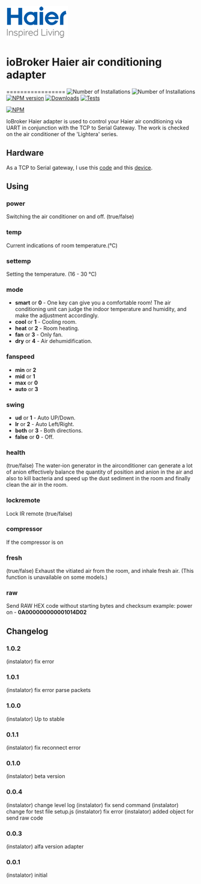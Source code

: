![Logo](admin/haier_admin.png)
# ioBroker Haier air conditioning adapter
=================
![Number of Installations](http://iobroker.live/badges/haier-installed.svg) ![Number of Installations](http://iobroker.live/badges/haier-stable.svg) [![NPM version](http://img.shields.io/npm/v/iobroker.haier.svg)](https://www.npmjs.com/package/iobroker.haier)
[![Downloads](https://img.shields.io/npm/dm/iobroker.haier.svg)](https://www.npmjs.com/package/iobroker.haier)
[![Tests](http://img.shields.io/travis/instalator/ioBroker.haier/master.svg)](https://travis-ci.org/instalator/ioBroker.haier)

[![NPM](https://nodei.co/npm/iobroker.haier.png?downloads=true)](https://nodei.co/npm/iobroker.haier/)

IoBroker Haier adapter is used to control your Haier air conditioning via UART in conjunction with the TCP to Serial Gateway.
The work is checked on the air conditioner of the 'Lightera' series.

## Hardware
As a TCP to Serial gateway, I use this [code](https://github.com/instalator/ESP8266.TelnetToSerial) and this [device](https://blog.instalator.ru/archives/433).

## Using

### power
Switching the air conditioner on and off. (true/false)

### temp
Сurrent indications of room temperature.(°C)

### settemp
Setting the temperature. (16 - 30 °C)

### mode
* **smart** or **0** - One key can give you a comfortable room! The air conditioning unit can judge the indoor temperature and humidity, and make the adjustment accordingly.
* **cool**  or **1** - Cooling room.
* **heat**  or **2** - Room heating.
* **fan**   or **3** - Only fan.
* **dry**   or **4** - Air dehumidification.

### fanspeed
* **min**  or **2**
* **mid**  or **1**
* **max**  or **0**
* **auto** or **3**

### swing
* **ud**    or **1**  - Auto UP/Down.
* **lr**    or **2**  - Auto Left/Right.
* **both**  or **3**  - Both directions.
* **false** or **0**  - Off.

### health
(true/false)
The water-ion generator in the airconditioner can generate a lot of anion effectively balance the quantity of position and anion in the air and also to kill bacteria and speed up the dust sediment in the room and finally clean the air in the room.

### lockremote
Lock IR remote (true/false)

### compressor
If the compressor is on

### fresh
(true/false)
Exhaust the vitiated air from the room, and inhale fresh air.
(This function is unavailable on some models.)

### raw
Send RAW HEX code without starting bytes and checksum
example: power on - **0A000000000001014D02**


## Changelog

### 1.0.2
   (instalator) fix error

### 1.0.1
   (instalator) fix error parse packets

### 1.0.0
   (instalator) Up to stable

### 0.1.1
   (instalator) fix reconnect error

### 0.1.0
   (instalator) beta version

### 0.0.4
  (instalator) change level log
  (instalator) fix send command
  (instalator) change for test file setup.js
  (instalator) fix error
  (instalator) added object for send raw code
  
### 0.0.3
  (instalator) alfa version adapter

### 0.0.1
  (instalator) initial
